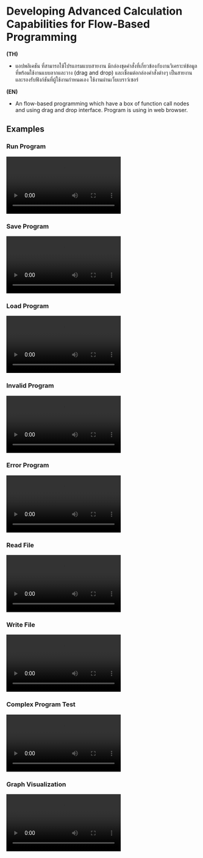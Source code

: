 # Developing Advanced Calculation Capabilities for Flow-Based Programming

**(TH)**

- แอปพลิเคชัน ที่สามารถใช้โปรแกรมแบบสายงาน มีกล่องชุดคำสั่งที่เกี่ยวข้องกับงานวิเคราะห์ข้อมูลที่พร้อมใช้งานแบบลากและวาง (drag and drop) และเชื่อมต่อกล่องคำสั่งต่างๆ เป็นสายงานและรองรับฟังก์ชันที่ผู้ใช้งานกำหนดเอง ใช้งานผ่านเว็บเบราว์เซอร์

**(EN)**

- An flow-based programming which have a box of function call nodes and using drag and drop interface. Program is using in web browser.

## Examples

### Run Program

![](videos/run_program.mp4)

### Save Program

![](videos/save_workflow.mp4)

### Load Program

![](videos/load_workflow.mp4)

### Invalid Program

![](videos/workflow_invalid.mp4)

### Error Program

![](videos/workflow_error.mp4)

### Read File

![](videos/read_test.mp4)

### Write File

![](videos/write_test.mp4)

### Complex Program Test

![](videos/complex_program.mp4)

### Graph Visualization

![](videos/graph_plot_output.mp4)